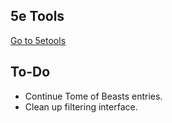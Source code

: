 ## 5e Tools
[Go to 5etools](https://olorun.github.io/5etools/5etools.html)

## To-Do
- Continue Tome of Beasts entries.
- Clean up filtering interface.
